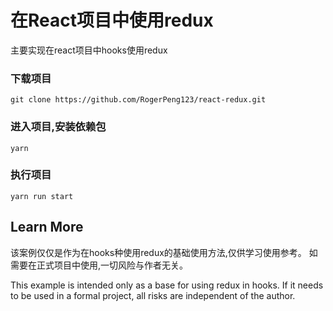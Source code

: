 # 在React项目中使用redux

主要实现在react项目中hooks使用redux

### 下载项目

``
git clone https://github.com/RogerPeng123/react-redux.git
``

### 进入项目,安装依赖包
`yarn`

### 执行项目
`yarn run start`

## Learn More

该案例仅仅是作为在hooks种使用redux的基础使用方法,仅供学习使用参考。
如需要在正式项目中使用,一切风险与作者无关。

This example is intended only as a base for using redux in hooks.
If it needs to be used in a formal project, all risks are independent of the author.
